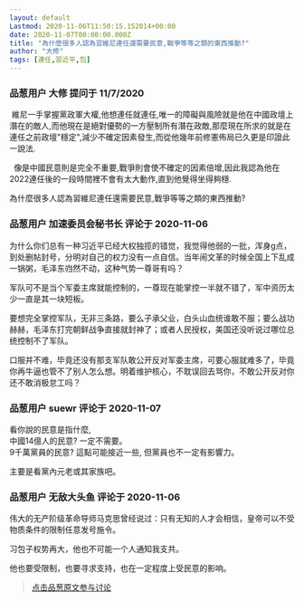 ```yaml
---
layout: default
Lastmod: 2020-11-06T11:50:15.152014+00:00
date: 2020-11-07T00:00:00.000Z
title: "為什麼很多人認為習維尼連任還需要民意,戰爭等等之類的東西推動?"
author: "大修"
tags: [連任,習近平,包]
---
```



### 品葱用户 **大修** 提问于 11/7/2020
    
 維尼一手掌握黨政軍大權,他想連任就連任,唯一的障礙與風險就是他在中國政壇上潛在的敵人,而他現在是絕對優勢的一方壓制所有潛在政敵,那麼現在所求的就是在連任之前政壇"穩定",減少不確定因素發生,而從他幾年前修憲佈局已久更是印證此一說法.  
  
  像是中國民意則是完全不重要,戰爭則會使不確定的因素倍增,因此我認為他在2022連任後的一段時間裡不會有太大動作,直到他覺得坐得夠穩.  
  
為什麼很多人認為習維尼連任還需要民意,戰爭等等之類的東西推動?
    
                

### 品葱用户 **加速委员会秘书长** 评论于 2020-11-06
        
为什么你们总有一种习近平已经大权独揽的错觉，我觉得他弱的一批，浑身g点，到处删帖封号，分明对自己的权力没有一点自信。当年闹文革的时候全国上下乱成一锅粥，毛泽东岿然不动，这种气势一尊哥有吗？  
  
军队可不是当个军委主席就能控制的，一尊现在能掌控一半就不错了，军中资历太少一直是其一块短板。  
  
要想完全掌控军队，无非三条路，要么子承父业，白头山血统谁敢不服；要么战功赫赫，毛泽东打完朝鲜战争直接就封神了；或者人民授权，美国还没听说过哪位总统控制不了军队。  
  
口服并不难，毕竟还没有那支军队敢公开反对军委主席，可要心服就难多了，毕竟你再牛逼也管不了别人怎么想。明着维护核心，不耽误回去骂你，不敢公开反对你还不敢消极怠工吗？
        
                

### 品葱用户 **suewr** 评论于 2020-11-07
        
看你說的民意是指什麼,  
中國14億人的民意? 一定不需要。  
9千萬黨員的民意? 這點可能接近一些, 但黨員也不一定有影響力。  
  
主要是看黨內元老或其家族吧。
        
                

### 品葱用户 **无敌大头鱼** 评论于 2020-11-06
        
伟大的无产阶级革命导师马克思曾经说过：只有无知的人才会相信，皇帝可以不受物质条件的限制任意发号施令。  
  
习包子权势再大，他也不可能一个人通知我支共。  
  
他也要受限制，也要寻求支持，也在一定程度上受民意的影响。
        
                





> [点击品葱原文参与讨论](https://pincong.rocks/question/33143)

